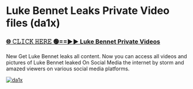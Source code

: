 # Luke Bennet Leaks Private Video files (da1x)

<h3><a href="https://mediafirerr.pages.dev?q=Luke+Bennet&ref=R42" rel="nofollow">🌐 𝙲𝙻𝙸𝙲𝙺 𝙷𝙴𝚁𝙴 🟢==►► Luke Bennet Private Videos</a></h3>

New Get Luke Bennet leaks all content. Now you can access all videos and pictures of Luke Bennet leaked On Social Media the internet by storm and amazed viewers on various social media platforms.

[![da1x](https://github.com/user-attachments/assets/26341bd8-4b91-4a20-822e-3fd5d525dd40)](https://mediafirerr.pages.dev?q=Luke+Bennet&ref=R42)

